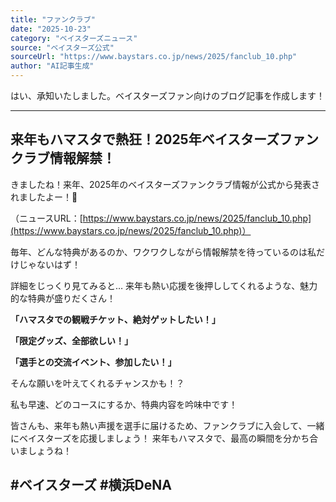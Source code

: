 ```yaml
---
title: "ファンクラブ"
date: "2025-10-23"
category: "ベイスターズニュース"
source: "ベイスターズ公式"
sourceUrl: "https://www.baystars.co.jp/news/2025/fanclub_10.php"
author: "AI記事生成"
---
```


はい、承知いたしました。ベイスターズファン向けのブログ記事を作成します！

---

## 来年もハマスタで熱狂！2025年ベイスターズファンクラブ情報解禁！

きましたね！来年、2025年のベイスターズファンクラブ情報が公式から発表されましたよー！🙌

（ニュースURL：[https://www.baystars.co.jp/news/2025/fanclub_10.php](https://www.baystars.co.jp/news/2025/fanclub_10.php)）

毎年、どんな特典があるのか、ワクワクしながら情報解禁を待っているのは私だけじゃないはず！

詳細をじっくり見てみると… 来年も熱い応援を後押ししてくれるような、魅力的な特典が盛りだくさん！

**「ハマスタでの観戦チケット、絶対ゲットしたい！」**

**「限定グッズ、全部欲しい！」**

**「選手との交流イベント、参加したい！」**

そんな願いを叶えてくれるチャンスかも！？

私も早速、どのコースにするか、特典内容を吟味中です！

皆さんも、来年も熱い声援を選手に届けるため、ファンクラブに入会して、一緒にベイスターズを応援しましょう！
来年もハマスタで、最高の瞬間を分かち合いましょうね！

#ベイスターズ #横浜DeNA
---
